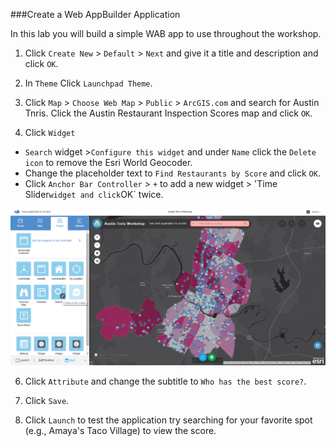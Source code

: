 ###Create a Web AppBuilder Application

In this lab you will build a simple WAB app to use throughout the workshop.

1. Click `Create New` > `Default` > `Next` and give it a title and description and click `OK`.

2. In `Theme` Click `Launchpad Theme`.

3. Click `Map` > `Choose Web Map` > `Public` > `ArcGIS.com` and search for Austin Tnris. Click the Austin Restaurant Inspection    Scores map and click `OK`.

4. Click `Widget`
  * `Search` widget >`Configure this widget` and under `Name` click the `Delete icon` to remove the Esri World Geocoder.
  * Change the placeholder text to `Find Restaurants by Score` and click `OK`.
  * Click `Anchor Bar Controller` > `+` to add a new widget > 'Time Slider` widget and click `OK` twice.

![wab_searchwidget](./wab_searchwidget.png)

6. Click `Attribute` and change the subtitle to `Who has the best score?`.

7. Click `Save`.

8. Click `Launch` to test the application try searching for your favorite spot (e.g., Amaya's Taco Village) to view the score.

